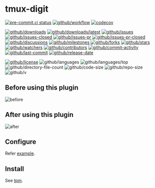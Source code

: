 # tmux-digit

[![pre-commit.ci status](https://results.pre-commit.ci/badge/github/Freed-Wu/tmux-digit/main.svg)](https://results.pre-commit.ci/latest/github/Freed-Wu/tmux-digit/main)
[![github/workflow](https://github.com/Freed-Wu/tmux-digit/actions/workflows/main.yml/badge.svg)](https://github.com/Freed-Wu/tmux-digit/actions)
[![codecov](https://codecov.io/gh/Freed-Wu/tmux-digit/branch/main/graph/badge.svg)](https://codecov.io/gh/Freed-Wu/tmux-digit)

[![github/downloads](https://shields.io/github/downloads/Freed-Wu/tmux-digit/total)](https://github.com/Freed-Wu/tmux-digit/releases)
[![github/downloads/latest](https://shields.io/github/downloads/Freed-Wu/tmux-digit/latest/total)](https://github.com/Freed-Wu/tmux-digit/releases/latest)
[![github/issues](https://shields.io/github/issues/Freed-Wu/tmux-digit)](https://github.com/Freed-Wu/tmux-digit/issues)
[![github/issues-closed](https://shields.io/github/issues-closed/Freed-Wu/tmux-digit)](https://github.com/Freed-Wu/tmux-digit/issues?q=is%3Aissue+is%3Aclosed)
[![github/issues-pr](https://shields.io/github/issues-pr/Freed-Wu/tmux-digit)](https://github.com/Freed-Wu/tmux-digit/pulls)
[![github/issues-pr-closed](https://shields.io/github/issues-pr-closed/Freed-Wu/tmux-digit)](https://github.com/Freed-Wu/tmux-digit/pulls?q=is%3Apr+is%3Aclosed)
[![github/discussions](https://shields.io/github/discussions/Freed-Wu/tmux-digit)](https://github.com/Freed-Wu/tmux-digit/discussions)
[![github/milestones](https://shields.io/github/milestones/all/Freed-Wu/tmux-digit)](https://github.com/Freed-Wu/tmux-digit/milestones)
[![github/forks](https://shields.io/github/forks/Freed-Wu/tmux-digit)](https://github.com/Freed-Wu/tmux-digit/network/members)
[![github/stars](https://shields.io/github/stars/Freed-Wu/tmux-digit)](https://github.com/Freed-Wu/tmux-digit/stargazers)
[![github/watchers](https://shields.io/github/watchers/Freed-Wu/tmux-digit)](https://github.com/Freed-Wu/tmux-digit/watchers)
[![github/contributors](https://shields.io/github/contributors/Freed-Wu/tmux-digit)](https://github.com/Freed-Wu/tmux-digit/graphs/contributors)
[![github/commit-activity](https://shields.io/github/commit-activity/w/Freed-Wu/tmux-digit)](https://github.com/Freed-Wu/tmux-digit/graphs/commit-activity)
[![github/last-commit](https://shields.io/github/last-commit/Freed-Wu/tmux-digit)](https://github.com/Freed-Wu/tmux-digit/commits)
[![github/release-date](https://shields.io/github/release-date/Freed-Wu/tmux-digit)](https://github.com/Freed-Wu/tmux-digit/releases/latest)

[![github/license](https://shields.io/github/license/Freed-Wu/tmux-digit)](https://github.com/Freed-Wu/tmux-digit/blob/main/LICENSE)
![github/languages](https://shields.io/github/languages/count/Freed-Wu/tmux-digit)
![github/languages/top](https://shields.io/github/languages/top/Freed-Wu/tmux-digit)
![github/directory-file-count](https://shields.io/github/directory-file-count/Freed-Wu/tmux-digit)
![github/code-size](https://shields.io/github/languages/code-size/Freed-Wu/tmux-digit)
![github/repo-size](https://shields.io/github/repo-size/Freed-Wu/tmux-digit)
![github/v](https://shields.io/github/v/release/Freed-Wu/tmux-digit)

## Before using this plugin

![before](https://user-images.githubusercontent.com/32936898/210812096-82c3f6fe-1113-4780-955c-adde62bb4570.jpg)

## After using this plugin

![after](https://user-images.githubusercontent.com/32936898/210812102-19909918-6f13-48b2-905e-08c45840850b.jpg)

## Configure

Refer [example](examples/tmux.conf).

## Install

See [tpm](https://github.com/tmux-plugins/tpm).

